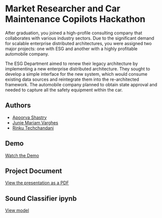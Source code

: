 # Market Researcher and Car Maintenance Copilots Hackathon

After graduation, you joined a high-profile consulting company that collaborates with various industry sectors. Due to the significant demand for scalable enterprise distributed architectures, you were assigned two major projects: one with ESG and another with a highly profitable automobile company.

The ESG Department aimed to renew their legacy architecture by implementing a new enterprise distributed architecture. They sought to develop a simple interface for the new system, which would consume existing data sources and reintegrate them into the re-architected framework.
The automobile company planned to obtain state approval and needed to capture all the safety equipment within the car.


## Authors

- [Apoorva Shastry](https://github.com/ApoorvaShastry10)
- [Junie Mariam Varghes](https://github.com/juniemariam)
- [Rinku Techchandani](https://github.com/rinkutek)

## Demo 
[Watch the Demo](https://drive.google.com/file/d/1tdcIyfrY5Rh1eMFR0qM3XE-lLv1DrlCv/view?usp=drive_link)

## Project Document
[View the presentation as a PDF](Market-Researcher-and-Car-Maintenance-Copilots-Hackathon.pdf)


## Sound Classifier ipynb
[View model](carSoundClassifier.ipynb)
